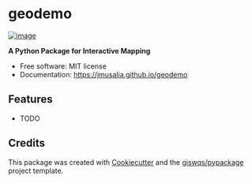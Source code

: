 # geodemo


[![image](https://img.shields.io/pypi/v/geodemo.svg)](https://pypi.python.org/pypi/geodemo)


**A Python Package for Interactive Mapping**


-   Free software: MIT license
-   Documentation: https://jmusalia.github.io/geodemo
    

## Features

-   TODO

## Credits

This package was created with [Cookiecutter](https://github.com/cookiecutter/cookiecutter) and the [giswqs/pypackage](https://github.com/giswqs/pypackage) project template.
